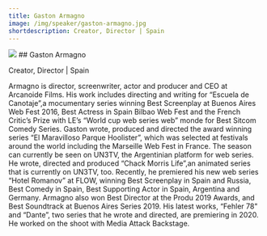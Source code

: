 ```yaml
---
title: Gaston Armagno
image: /img/speaker/gaston-armagno.jpg
shortdescription: Creator, Director | Spain
---
```

<img src="/img/speaker/gaston-armagno.jpg">
## Gaston Armagno

Creator, Director | Spain

Armagno is director, screenwriter, actor and producer and CEO at Arcanoide Films. His work includes directing and writing for “Escuela de Canotaje”,a mocumentary series winning Best Screenplay at Buenos Aires Web Fest 2016, Best Actress in Spain Bilbao Web Fest and the French Critic’s Prize with LE’s “World cup web series web” monde for Best Sitcom Comedy Series. Gaston wrote, produced and directed the award winning series “El Maravilloso Parque Hoolister”, which was selected at festivals around the world including the Marseille Web Fest in France. The season can currently be seen on UN3TV, the Argentinian platform for web series. He wrote, directed and produced “Chack Morris Life”,an animated series that is currently on UN3TV, too. Recently, he premiered his new web series “Hotel Romanov” at FLOW, winning Best Screenplay in Spain and Russia, Best Comedy in Spain, Best Supporting Actor in Spain, Argentina and Germany. Armagno also won Best Director at the Produ 2019 Awards, and Best Soundtrack at Buenos Aires Series 2019. His latest works, “Fehler 78" and “Dante”, two series that he wrote and directed, are premiering in 2020. He worked on the shoot with Media Attack Backstage.
